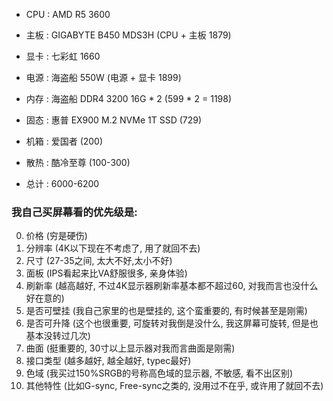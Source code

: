 - CPU  : AMD R5 3600  
- 主板  : GIGABYTE B450 MDS3H (CPU + 主板 1879)
- 显卡  : 七彩虹 1660 
- 电源  : 海盗船 550W (电源 + 显卡 1899)
- 内存  : 海盗船 DDR4 3200 16G * 2 (599 * 2 = 1198)
- 固态  : 惠普 EX900 M.2 NVMe 1T SSD (729)
- 机箱 : 爱国者 (200)
- 散热 : 酷冷至尊 (100-300)

- 总计 : 6000-6200


### 我自己买屏幕看的优先级是:
0. 价格 (穷是硬伤)
1. 分辨率 (4K以下现在不考虑了, 用了就回不去)
2. 尺寸 (27-35之间, 太大不好,太小不好)
3. 面板 (IPS看起来比VA舒服很多, 亲身体验)
4. 刷新率 (越高越好, 不过4K显示器刷新率基本都不超过60, 对我而言也没什么好在意的)
5. 是否可壁挂 (我自己家里的也是壁挂的, 这个蛮重要的, 有时候甚至是刚需)
6. 是否可升降 (这个也很重要, 可旋转对我倒是没什么, 我这屏幕可旋转, 但是也基本没转过几次)
7. 曲面 (挺重要的, 30寸以上显示器对我而言曲面是刚需)
8. 接口类型 (越多越好, 越全越好, typec最好)
9. 色域 (我买过150%SRGB的号称高色域的显示器, 不敏感, 看不出区别)
10. 其他特性 (比如G-sync, Free-sync之类的, 没用过不在乎, 或许用了就回不去)